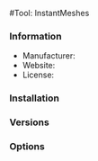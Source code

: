 #Tool: InstantMeshes

### Information

- Manufacturer:
- Website:
- License:

### Installation

### Versions

### Options